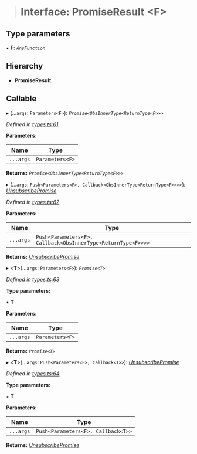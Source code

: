 > # Interface: PromiseResult <**F**>

## Type parameters

▪ **F**: *`AnyFunction`*

## Hierarchy

* **PromiseResult**

## Callable

▸ (...`args`: `Parameters<F>`): *`Promise<ObsInnerType<ReturnType<F>>>`*

*Defined in [types.ts:61](https://github.com/polkadot-js/api/blob/9bd5c09/packages/api/src/types.ts#L61)*

**Parameters:**

Name | Type |
------ | ------ |
`...args` | `Parameters<F>` |

**Returns:** *`Promise<ObsInnerType<ReturnType<F>>>`*

▸ (...`args`: `Push<Parameters<F>, Callback<ObsInnerType<ReturnType<F>>>>`): *[UnsubscribePromise](../modules/_types_.md#unsubscribepromise)*

*Defined in [types.ts:62](https://github.com/polkadot-js/api/blob/9bd5c09/packages/api/src/types.ts#L62)*

**Parameters:**

Name | Type |
------ | ------ |
`...args` | `Push<Parameters<F>, Callback<ObsInnerType<ReturnType<F>>>>` |

**Returns:** *[UnsubscribePromise](../modules/_types_.md#unsubscribepromise)*

▸ <**T**>(...`args`: `Parameters<F>`): *`Promise<T>`*

*Defined in [types.ts:63](https://github.com/polkadot-js/api/blob/9bd5c09/packages/api/src/types.ts#L63)*

**Type parameters:**

▪ **T**

**Parameters:**

Name | Type |
------ | ------ |
`...args` | `Parameters<F>` |

**Returns:** *`Promise<T>`*

▸ <**T**>(...`args`: `Push<Parameters<F>, Callback<T>>`): *[UnsubscribePromise](../modules/_types_.md#unsubscribepromise)*

*Defined in [types.ts:64](https://github.com/polkadot-js/api/blob/9bd5c09/packages/api/src/types.ts#L64)*

**Type parameters:**

▪ **T**

**Parameters:**

Name | Type |
------ | ------ |
`...args` | `Push<Parameters<F>, Callback<T>>` |

**Returns:** *[UnsubscribePromise](../modules/_types_.md#unsubscribepromise)*